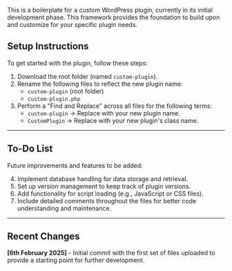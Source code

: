 
This is a boilerplate for a custom WordPress plugin, currently in its initial development phase. This framework provides the foundation to build upon and customize for your specific plugin needs.

## Setup Instructions

To get started with the plugin, follow these steps:

1. Download the root folder (named `custom-plugin`).
2. Rename the following files to reflect the new plugin name:
    - `custom-plugin` (root folder)
    - `custom-plugin.php`
3. Perform a "Find and Replace" across all files for the following terms:
    - `custom-plugin` → Replace with your new plugin name.
    - `CustomPlugin` → Replace with your new plugin's class name.

---

## To-Do List

Future improvements and features to be added:

4. Implement database handling for data storage and retrieval.
5. Set up version management to keep track of plugin versions.
6. Add functionality for script loading (e.g., JavaScript or CSS files).
7. Include detailed comments throughout the files for better code understanding and maintenance.

---

## Recent Changes

**[6th February 2025]** - Initial commit with the first set of files uploaded to provide a starting point for further development.
